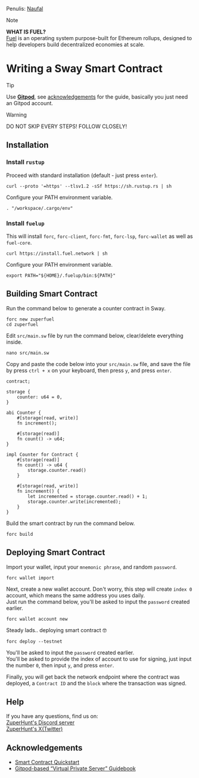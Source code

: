 Penulis: [Naufal](https://x.com/0xfal)

> [!NOTE]
> **WHAT IS FUEL?**\
> [Fuel](https://fuel.network) is an operating system purpose-built for Ethereum rollups, designed to help developers build decentralized economies at scale.

# Writing a Sway Smart Contract

> [!TIP]
> Use **[Gitpod](https://www.gitpod.io)**, see [acknowledgements](https://github.com/ZuperHunt/Fuel-Writing-a-Sway-Smart-Contract#acknowledgements) for the guide, basically you just need an Gitpod account.

> [!WARNING]
> DO NOT SKIP EVERY STEPS! FOLLOW CLOSELY!

## Installation

### Install `rustup`

Proceed with standard installation (default - just press `enter`).
```
curl --proto '=https' --tlsv1.2 -sSf https://sh.rustup.rs | sh
```

Configure your PATH environment variable.
```
. "/workspace/.cargo/env"
```

### Install `fuelup`

This will install `forc`, `forc-client`, `forc-fmt`, `forc-lsp`, `forc-wallet` as well as `fuel-core`.
```
curl https://install.fuel.network | sh
```

Configure your PATH environment variable.
```
export PATH="${HOME}/.fuelup/bin:${PATH}"
```

## Building Smart Contract

Run the command below to generate a counter contract in Sway.
```
forc new zuperfuel
cd zuperfuel
```

Edit `src/main.sw` file by run the command below, clear/delete everything inside.
```
nano src/main.sw
```

Copy and paste the code below into your `src/main.sw` file, and save the file by press `ctrl + x` on your keyboard, then press `y`, and press `enter`.
```
contract;
 
storage {
    counter: u64 = 0,
}
 
abi Counter {
    #[storage(read, write)]
    fn increment();
 
    #[storage(read)]
    fn count() -> u64;
}
 
impl Counter for Contract {
    #[storage(read)]
    fn count() -> u64 {
        storage.counter.read()
    }
 
    #[storage(read, write)]
    fn increment() {
        let incremented = storage.counter.read() + 1;
        storage.counter.write(incremented);
    }
}
```

Build the smart contract by run the command below.
```
forc build
```

## Deploying Smart Contract

Import your wallet, input your `mnemonic phrase`, and random `password`.
```
forc wallet import
```

Next, create a new wallet account. Don't worry, this step will create `index 0` account, which means the same address you uses daily.\
Just run the command below, you'll be asked to input the `password` created earlier.
```
forc wallet account new
```

Steady lads.. deploying smart contract 🤓
```
forc deploy --testnet
```
You'll be asked to input the `password` created earlier.\
You'll be asked to provide the index of account to use for signing, just input the number `0`, then input `y`, and press `enter`.

Finally, you will get back the network endpoint where the contract was deployed, a `Contract ID` and the `block` where the transaction was signed.

## Help

If you have any questions, find us on:\
[ZuperHunt's Discord server](https://discord.gg/ZuperHunt)\
[ZuperHunt's X(Twitter)](https://twitter.com/ZuperHunt)

## Acknowledgements

* [Smart Contract Quickstart](https://docs.fuel.network/guides/contract-quickstart/)
* [Gitpod-based “Virtual Private Server” Guidebook](https://luthfi0x.notion.site/Gitpod-based-Virtual-Private-Server-Guidebook-a82c45e276ea436986959e83d26b32f8#6f2f73ec3658433b86cf7405b1819d28)
